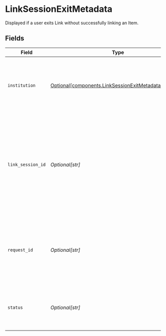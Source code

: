 # LinkSessionExitMetadata

Displayed if a user exits Link without successfully linking an Item.


## Fields

| Field                                                                                                                                                               | Type                                                                                                                                                                | Required                                                                                                                                                            | Description                                                                                                                                                         |
| ------------------------------------------------------------------------------------------------------------------------------------------------------------------- | ------------------------------------------------------------------------------------------------------------------------------------------------------------------- | ------------------------------------------------------------------------------------------------------------------------------------------------------------------- | ------------------------------------------------------------------------------------------------------------------------------------------------------------------- |
| `institution`                                                                                                                                                       | [Optional[components.LinkSessionExitMetadataInstitution]](../../models/shared/linksessionexitmetadatainstitution.md)                                                | :heavy_minus_sign:                                                                                                                                                  | An institution object. If the Item was created via Same-Day micro-deposit verification, will be `null`.                                                             |
| `link_session_id`                                                                                                                                                   | *Optional[str]*                                                                                                                                                     | :heavy_minus_sign:                                                                                                                                                  | A unique identifier associated with a user's actions and events through the Link flow. Include this identifier when opening a support ticket for faster turnaround. |
| `request_id`                                                                                                                                                        | *Optional[str]*                                                                                                                                                     | :heavy_minus_sign:                                                                                                                                                  | The request ID for the last request made by Link. This can be shared with Plaid Support to expedite investigation.                                                  |
| `status`                                                                                                                                                            | *Optional[str]*                                                                                                                                                     | :heavy_minus_sign:                                                                                                                                                  | The point at which the user exited the Link flow. One of the following values.                                                                                      |